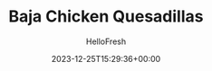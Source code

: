 ---
draft: true # Use this only for setting draft status
hidden: false # Use this to hide unwanted recipes
slug: # <post-title>
title: 'Baja Chicken Quesadillas'
description: "Making a fine quesadilla is easy (just ask your college self—all you needed was a tortilla, whatever cheese you happened to have on hand, and a microwave). Making a great quesadilla, however, requires just a bit more finesse. Take this one, for instance. It’s golden and crispy on the outside (thanks, butter!) and filled with spiced chicken and two kinds of melty cheese. The finishing touches? Spoonfuls of fresh tomato salsa and a drizzle of tangy lime crema. It’s a classic...just a little bit better."
image: https://img.hellofresh.com/f_auto,fl_lossy,q_auto,w_1200/hellofresh_s3/image/2019-w26-r14-baja-chicken-quesadilla-e4f0ad1b.jpg
date: 2023-12-25T15:29:36+00:00
author: HelloFresh

tags: []
categories: "main course"
cuisines: "American"
allergens: ['Milk', 'Wheat']

calories: 770
preptime: ['30 minutes']
cooktime: # 180 = 3 Hours | In minutes
totaltime: PT30M
servings: 2

links:
  - description: "Making a fine quesadilla is easy (just ask your college self—all you needed was a tortilla, whatever cheese you happened to have on hand, and a microwave). Making a great quesadilla, however, requires just a bit more finesse. Take this one, for instance. It’s golden and crispy on the outside (thanks, butter!) and filled with spiced chicken and two kinds of melty cheese. The finishing touches? Spoonfuls of fresh tomato salsa and a drizzle of tangy lime crema. It’s a classic...just a little bit better."
    website: https://www.hellofresh.com/recipes/baja-chicken-quesadillas-5cd9dfa0d5c2f800105388bc
    image: https://img.hellofresh.com/f_auto,fl_lossy,q_auto,w_1200/hellofresh_s3/image/2019-w26-r14-baja-chicken-quesadilla-e4f0ad1b.jpg
 
weight: # 1 | You can add weight to some posts to override the default sorting (date descending)

comments: false # Keep False

ingredients: ['1 unit Red Onion', '10 ounce Chicken Breast Strips', '1 tablespoon Blackening Spice', '1 unit Lime', '1 unit Roma Tomato', '2 tablespoon Sour Cream', '2 unit Flour Tortilla', '½ cup Mozzarella Cheese', '½ cup Mexican Cheese Blend', '1 teaspoon Hot Sauce', '3 teaspoon Vegetable Oil', '1 tablespoon Butter', ' Salt', ' Pepper']

instructionTitles: ['Prep', 'Cook Filling', 'Make Salsa Fresca', 'Make Lime Crema', 'ASSEMBLE AND COOK QUESADILLAS', 'Finish and Serve']
instructions: ['Wash and dry all produce. Halve, peel, and finely dice onion. Pat chicken dry with paper towels.', 'Set aside 2 TBSP onion (4 TBSP for 4 servings). Heat a large drizzle of oil in a large, preferably nonstick, pan over medium-high heat. Add chicken, remaining onion, Blackening Spice, salt, and pepper. Cook, stirring occasionally, until chicken is browned and cooked through, 4-6 minutes. Turn off heat; transfer to a large bowl. Wipe out pan.', 'Meanwhile, zest and quarter lime. Finely dice tomato. In a medium bowl, combine tomato and 1 TBSP reserved onion (3 TBSP for 4 servings); add more onion to taste. Squeeze in juice from 1 lime wedge (2 lime wedges for 4) and season with salt and pepper.', 'In a small bowl, combine sour cream, lime zest (to taste), and juice from 1 lime wedge (2 lime wedges for 4 servings). Add water, 1 tsp at a time, until mixture reaches drizzling consistency. Season with salt and pepper.', 'Place tortillas on a work surface. Evenly sprinkle mozzarella and Mexican cheese onto one side of each tortilla. Top cheese with filling, then fold tortillas in half to create quesadillas. Heat a drizzle of oil and 1 TBSP butter (2 TBSP for 4 servings) in pan used for chicken over medium-high heat. Working in batches, add quesadillas and cook until golden brown on the first side, 1-2 minutes. Flip and cook 1 minute more. Transfer to a paper-towel-lined plate.', 'Transfer quesadillas to a cutting board; slice into thirds and divide between plates. Serve with salsa, lime crema, and hot sauce (to taste). Serve with any remaining lime wedges on the side.']
---